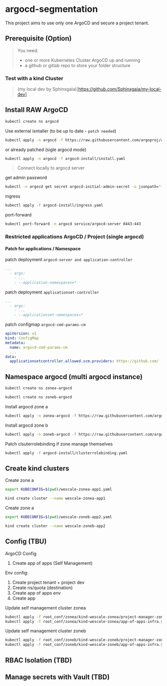 # argocd-segmentation

This project aims to use only one ArgoCD and secure a project tenant.

## Prerequisite (Option)

> You need:
> - one or more Kubernetes Cluster ArgoCD up and running
> - a github or gitlab repo to store your folder structure

### Test with a kind Cluster

> (my local dev by Sphinxgaia)[https://github.com/Sphinxgaia/my-local-dev]


## Install RAW ArgoCD


```sh
kubectl create ns argocd
```

Use external isntaller (to be up to date - `patch needed`)

```sh
kubectl apply -n argocd -f https://raw.githubusercontent.com/argoproj/argo-cd/stable/manifests/install.yaml
```

or already patched (sigle argocd mode)

```sh
kubectl apply -n argocd -f argocd-install/install.yaml
```


> Connect locally to argocd server 

get admin password

```sh
kubectl -n argocd get secret argocd-initial-admin-secret -o jsonpath="{.data.password}" | base64 -d && echo
```

ingress

```sh
kubectl apply -f argocd-install/ingress.yaml
```

port-forward

```sh
kubectl port-forward -n argocd service/argocd-server 8443:443
```


### Restricted applications ArgoCD / Project (single argocd)

#### Patch for applications / Namespace

patch deployment `argocd-server and application-controller`

```yaml
...
  - args:
    - ...
    - --application-namespaces=*

```

patch deployment `applicationset-controller`

```yaml
...
  - args:
    - ...
    - --applicationset-namespaces=*
```

patch configmap `argocd-cmd-params-cm`

```yaml
apiVersion: v1
kind: ConfigMap
metadata:
  name: argocd-cmd-params-cm
  ...
data:
  applicationsetcontroller.allowed.scm.providers: https://github.com/

```

## Namespace argocd (multi argocd instance)

```sh
kubectl create ns zonea-argocd

kubectl create ns zoneb-argocd
```

Install argocd zone a

```sh
kubectl apply -n zonea-argocd -f https://raw.githubusercontent.com/argoproj/argo-cd/master/manifests/namespace-install.yaml
```

Install argocd zone b

```sh
kubectl apply -n zoneb-argocd -f https://raw.githubusercontent.com/argoproj/argo-cd/master/manifests/namespace-install.yaml
```

Patch clsuterrolebinding if zone manage themselves 

```sh
kubectl apply -f argocd-install/clusterrolebinding.yaml
```


## Create kind clusters

Create zone a

```sh
export KUBECONFIG=$(pwd)/wescale-zonea-app1.yaml

kind create cluster --name wescale-zonea-app1
```

Create zone a

```sh
export KUBECONFIG=$(pwd)/wescale-zoneb-app2.yaml

kind create cluster --name wescale-zoneb-app2
```

## Config (TBU)


ArgoCD Config

1. Create app of apps (Self Management)

Env config:

1. Create project tenant + project dev
2. Create ns/quota (destination)
3. Create app of apps env
4. Create app

Update self management cluster zonea

```sh
kubectl apply -f root_conf/zonea/kind-wescale-zonea/project-manager-zonea.yaml
kubectl apply -f root_conf/zonea/kind-wescale-zonea/app-of-apps-infra.yaml
```


Update self management cluster zoneb

```sh
kubectl apply -f root_conf/zoneb/kind-wescale-zoneb/project-manager-zoneb.yaml
kubectl apply -f root_conf/zoneb/kind-wescale-zoneb/app-of-apps-infra.yaml
```


## RBAC Isolation (TBD)

## Manage secrets with Vault (TBD)